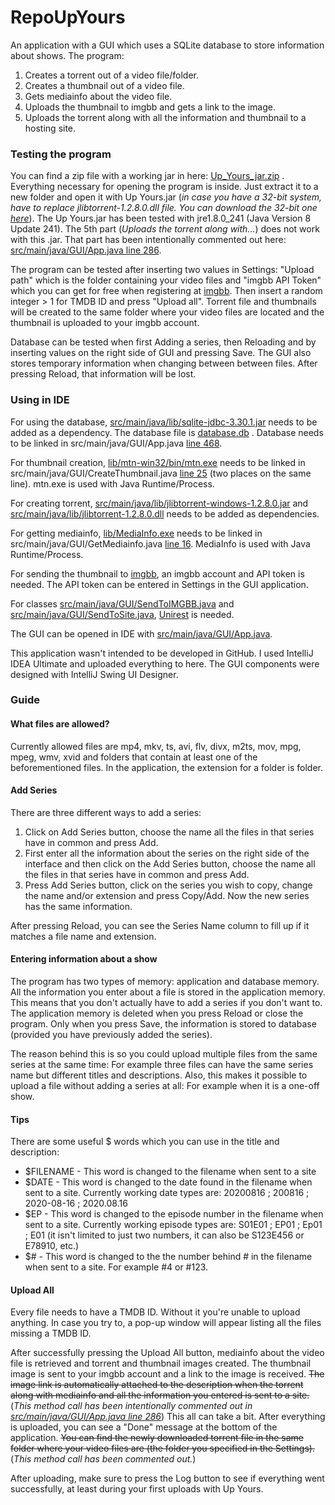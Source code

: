 # RepoUpYours

An application with a GUI which uses a SQLite database to store information about shows. The program:
1. Creates a torrent out of a video file/folder.
2. Creates a thumbnail out of a video file.
3. Gets mediainfo about the video file.
4. Uploads the thumbnail to imgbb and gets a link to the image.
5. Uploads the torrent along with all the information and thumbnail to a hosting site.

### Testing the program

You can find a zip file with a working jar in here: [Up_Yours_jar.zip](https://github.com/JaakobJ/RepoUpYours/blob/master/Up_Yours_jar.zip) . Everything necessary for opening the program is inside. Just extract it to a new folder and open it with Up Yours.jar (*in case you have a 32-bit system, have to replace jlibtorrent-1.2.8.0.dll file. You can download the 32-bit one [here](https://mega.nz/file/RDACyAyA#VpYjSdetEcxgD0BaYXfMdzdX7k86du8TTOxjf4yrw1Y)*). The Up Yours.jar has been tested with jre1.8.0_241 (Java Version 8 Update 241). The 5th part (*Uploads the torrent along with...*) does not work with this .jar. That part has been intentionally commented out here: [src/main/java/GUI/App.java line 286](https://github.com/JaakobJ/RepoUpYours/blob/master/src/main/java/GUI/App.java#L286). 

The program can be tested after inserting two values in Settings: "Upload path" which is the folder containing your video files and "imgbb API Token" which you can get for free when registering at [imgbb](https://imgbb.com/). Then insert a random integer > 1 for TMDB ID and press "Upload all". Torrent file and thumbnails will be created to the same folder where your video files are located and the thumbnail is uploaded to your imgbb account.

Database can be tested when first Adding a series, then Reloading and by inserting values on the right side of GUI and pressing Save. The GUI also stores temporary information when changing between between files. After pressing Reload, that information will be lost.

### Using in IDE

For using the database, [src/main/java/lib/sqlite-jdbc-3.30.1.jar](https://github.com/JaakobJ/RepoUpYours/blob/master/src/main/java/lib/sqlite-jdbc-3.30.1.jar) needs to be added as a dependency. The database file is [database.db](https://github.com/JaakobJ/RepoUpYours/blob/master/database.db) . Database needs to be linked in src/main/java/GUI/App.java [line 468](https://github.com/JaakobJ/RepoUpYours/blob/master/src/main/java/GUI/App.java#L468). 

For thumbnail creation, [lib/mtn-win32/bin/mtn.exe](https://github.com/JaakobJ/RepoUpYours/blob/master/lib/mtn-win32/bin/mtn.exe) needs to be linked in src/main/java/GUI/CreateThumbnail.java [line 25](https://github.com/JaakobJ/RepoUpYours/blob/master/src/main/java/GUI/CreateThumbnail.java#L25) (two places on the same line). mtn.exe is used with Java Runtime/Process.

For creating torrent, [src/main/java/lib/jlibtorrent-windows-1.2.8.0.jar](https://github.com/JaakobJ/RepoUpYours/blob/master/src/main/java/lib/jlibtorrent-windows-1.2.8.0.jar) and [src/main/java/lib/jlibtorrent-1.2.8.0.dll](https://github.com/JaakobJ/RepoUpYours/blob/master/src/main/java/lib/jlibtorrent-1.2.8.0.dll) needs to be added as dependencies.

For getting mediainfo, [lib/MediaInfo.exe](https://github.com/JaakobJ/RepoUpYours/blob/master/lib/MediaInfo.exe) needs to be linked in src/main/java/GUI/GetMediainfo.java [line 16](https://github.com/JaakobJ/RepoUpYours/blob/master/src/main/java/GUI/GetMediainfo.java#L16). MediaInfo is used with Java Runtime/Process.

For sending the thumbnail to [imgbb](https://imgbb.com/), an imgbb account and API token is needed. The API token can be entered in Settings in the GUI application.

For classes [src/main/java/GUI/SendToIMGBB.java](https://github.com/JaakobJ/RepoUpYours/blob/master/src/main/java/GUI/SendToIMGBB.java) and [src/main/java/GUI/SendToSite.java](https://github.com/JaakobJ/RepoUpYours/blob/master/src/main/java/GUI/SendToSite.java), [Unirest](http://kong.github.io/unirest-java/) is needed.

The GUI can be opened in IDE with [src/main/java/GUI/App.java](https://github.com/JaakobJ/RepoUpYours/blob/master/src/main/java/GUI/App.java). 

This application wasn't intended to be developed in GitHub. I used IntelliJ IDEA Ultimate and uploaded everything to here. The GUI components were designed with IntelliJ Swing UI Designer.

### Guide
#### What files are allowed?
Currently allowed files are mp4, mkv, ts, avi, flv, divx, m2ts, mov, mpg, mpeg, wmv, xvid and folders that contain at least one of the beforementioned files. In the application, the extension for a folder is folder.

#### Add Series
There are three different ways to add a series:
1. Click on Add Series button, choose the name all the files in that series have in common and press Add.
2. First enter all the information about the series on the right side of the interface and then click on the Add Series button, choose the name all the files in that series have in common and press Add.
3. Press Add Series button, click on the series you wish to copy, change the name and/or extension and press Copy/Add. Now the new series has the same information.

After pressing Reload, you can see the Series Name column to fill up if it matches a file name and extension.

#### Entering information about a show
The program has two types of memory: application and database memory. All the information you enter about a file is stored in the application memory. This means that you don't actually have to add a series if you don't want to. The application memory is deleted when you press Reload or close the program. Only when you press Save, the information is stored to database (provided you have previously added the series).

The reason behind this is so you could upload multiple files from the same series at the same time: For example three files can have the same series name but different titles and descriptions. Also, this makes it possible to upload a file without adding a series at all: For example when it is a one-off show.

#### Tips
There are some useful $ words which you can use in the title and description:
- $FILENAME - This word is changed to the filename when sent to a site
- $DATE - This word is changed to the date found in the filename when sent to a site. Currently working date types are: 20200816 ; 200816 ; 2020-08-16 ; 2020.08.16
- $EP - This word is changed to the episode number in the filename when sent to a site. Currently working episode types are: S01E01 ; EP01 ; Ep01 ; E01 (it isn't limited to just two numbers, it can also be S123E456 or E78910, etc.)
- $# - This word is changed to the the number behind # in the filename when sent to a site. For example #4 or #123.

#### Upload All
Every file needs to have a TMDB ID. Without it you're unable to upload anything. In case you try to, a pop-up window will appear listing all the files missing a TMDB ID.

After successfully pressing the Upload All button, mediainfo about the video file is retrieved and torrent and thumbnail images created. The thumbnail image is sent to your imgbb account and a link to the image is received. ~~The image link is automatically attached to the description when the torrent along with mediainfo and all the information you entered is sent to a site.~~ (*This method call has been intentionally commented out in [src/main/java/GUI/App.java line 286](https://github.com/JaakobJ/RepoUpYours/blob/master/src/main/java/GUI/App.java#L286)*) This all can take a bit. After everything is uploaded, you can see a "Done" message at the bottom of the application. ~~You can find the newly downloaded torrent file in the same folder where your video files are (the folder you specified in the Settings).~~ (*This method call has been commented out.*)

After uploading, make sure to press the Log button to see if everything went successfully, at least during your first uploads with Up Yours.
